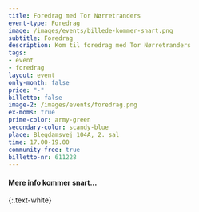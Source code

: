 ```yaml
---
title: Foredrag med Tor Nørretranders
event-type: Foredrag
image: /images/events/billede-kommer-snart.png
subtitle: Foredrag
description: Kom til foredrag med Tor Nørretranders
tags:
- event
- foredrag
layout: event
only-month: false
price: "-"
billetto: false
image-2: /images/events/foredrag.png
ex-moms: true
prime-color: army-green
secondary-color: scandy-blue
place: Blegdamsvej 104A, 2. sal
time: 17.00-19.00
community-free: true
billetto-nr: 611228
---
```


#### Mere info kommer snart...
{:.text-white}